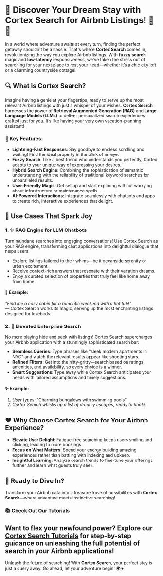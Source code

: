 # 🌟 Discover Your Dream Stay with **Cortex Search** for Airbnb Listings! 🏡✨
In a world where adventure awaits at every turn, finding the perfect getaway shouldn't be a hassle. That's where **Cortex Search** comes in, revolutionizing the way you explore Airbnb listings. With **fuzzy search** magic and **low-latency** responsiveness, we've taken the stress out of searching for your next place to rest your head—whether it’s a chic city loft or a charming countryside cottage!
## 🔍 What is Cortex Search?
Imagine having a genie at your fingertips, ready to serve up the most relevant Airbnb listings with just a whisper of your wishes. **Cortex Search** harnesses the power of **Retrieval Augmented Generation (RAG)** and **Large Language Models (LLMs)** to deliver personalized search experiences crafted just for you. It’s like having your very own vacation-planning assistant!
### 💎 Key Features:
- **Lightning-Fast Responses**: Say goodbye to endless scrolling and waiting! Find the ideal property in the blink of an eye.
- **Fuzzy Search**: Like a best friend who understands you perfectly, Cortex adapts to your unique way of expressing your desires.
- **Hybrid Search Engine**: Combining the sophistication of semantic understanding with the reliability of traditional keyword searches for unparalleled results.
- **User-Friendly Magic**: Get set up and start exploring without worrying about infrastructure or maintenance spells.
- **AI-Powered Interactions**: Integrate seamlessly with chatbots and apps to create rich, interactive experiences that delight.
## 🎉 Use Cases That Spark Joy
### 1. ✨ RAG Engine for LLM Chatbots
Turn mundane searches into engaging conversations! Use Cortex Search as your RAG engine, transforming chat applications into delightful dialogue that helps users:
- Explore listings tailored to their whims—be it oceanside serenity or urban excitement.
- Receive context-rich answers that resonate with their vacation dreams.
- Enjoy a curated selection of properties that truly feel like home away from home.
#### 💬 Example:
*"Find me a cozy cabin for a romantic weekend with a hot tub!"*  
— Cortex Search works its magic, serving up the most enchanting listings designed for lovebirds.
### 2. 🏅 Elevated Enterprise Search
No more playing hide and seek with listings! Cortex Search supercharges your Airbnb application with a stunningly sophisticated search bar:
- **Seamless Queries**: Type phrases like "sleek modern apartments in NYC" and watch the relevant results appear like shooting stars.
- **Refined Filters**: Get into the nitty-gritty—search based on ratings, amenities, and availability, so every choice is a winner.
- **Smart Suggestions**: Type away while Cortex Search anticipates your needs with tailored assumptions and timely suggestions.
#### ✨ Example:
1. *User types:* "Charming bungalows with swimming pools"  
2. *Cortex Search whisks up a list of dreamy escapes, ready to book!*
## ❤️ Why Choose Cortex Search for Your Airbnb Experience?
- **Elevate User Delight**: Fatigue-free searching keeps users smiling and clicking, leading to more bookings.
- **Focus on What Matters**: Spend your energy building amazing experiences rather than battling with indexing and upkeep.
- **Insightful Learning**: Analyze search trends to fine-tune your offerings further and learn what guests truly seek.
## 🚀 Ready to Dive In?
Transform your Airbnb data into a treasure trove of possibilities with **Cortex Search**—where adventure meets instinctive searching! 
### 📚 Check Out Our Tutorials
Want to flex your newfound power? Explore our **[Cortex Search Tutorials](#)** for step-by-step guidance on unleashing the full potential of search in your Airbnb applications!
---
Unleash the future of searching! With **Cortex Search**, your perfect stay is just a query away. Go ahead, let your adventure begin! 🌍✈️
